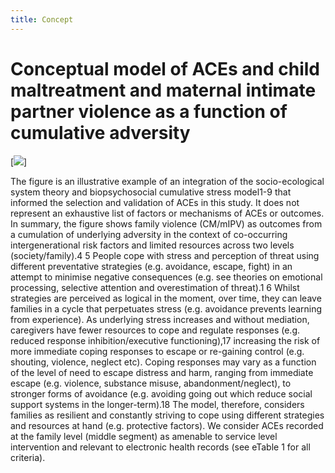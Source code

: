 ```yaml
---
title: Concept
---
```

# Conceptual model of ACEs and child maltreatment and maternal intimate partner violence as a function of cumulative adversity

[![](https://raw.githubusercontent.com/shabeer-syed/ACEs/main/formulation.png)]

The figure is an illustrative example of an integration of the socio-ecological system theory and biopsychosocial cumulative stress model1-9  that informed the selection and validation of ACEs in this study. It does not represent an exhaustive list of factors or mechanisms of ACEs or outcomes. In summary, the figure shows family violence (CM/mIPV) as outcomes from a cumulation of underlying adversity in the context of co-occurring intergenerational risk factors and limited resources across two levels (society/family).4 5 People cope with stress and perception of threat using different preventative strategies (e.g. avoidance, escape, fight) in an attempt to minimise negative consequences (e.g. see theories on emotional processing, selective attention and overestimation of threat).1 6  Whilst strategies are perceived as logical in the moment, over time, they can leave families in a cycle that perpetuates stress (e.g. avoidance prevents learning from experience). As underlying stress increases and without mediation, caregivers have fewer resources to cope and regulate responses (e.g. reduced response inhibition/executive functioning),17 increasing the risk of more immediate coping responses to escape or re-gaining control (e.g. shouting, violence, neglect etc). Coping responses may vary as a function of the level of need to escape distress and harm, ranging from immediate escape (e.g. violence, substance misuse, abandonment/neglect), to stronger forms of avoidance (e.g. avoiding going out which reduce social support systems in the longer-term).18  The model, therefore, considers families as resilient and constantly striving to cope using different strategies and resources at hand (e.g. protective factors).  We consider ACEs recorded at the family level (middle segment) as amenable to service level intervention and relevant to electronic health records (see eTable 1 for all criteria).
